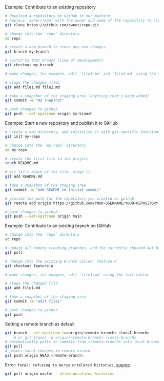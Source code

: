 Example: Contribute to an existing repository
```bash
# download a repository on GitHub to our machine
# Replace `owner/repo` with the owner and name of the repository to clone
git clone https://github.com/owner/repo.git

# change into the `repo` directory
cd repo

# create a new branch to store any new changes
git branch my-branch

# switch to that branch (line of development)
git checkout my-branch

# make changes, for example, edit `file1.md` and `file2.md` using the text editor

# stage the changed files
git add file1.md file2.md

# take a snapshot of the staging area (anything that's been added)
git commit -m "my snapshot"

# push changes to github
git push --set-upstream origin my-branch
```
Example: Start a new repository and publish it to GitHub
```bash
# create a new directory, and initialize it with git-specific functions
git init my-repo

# change into the `my-repo` directory
cd my-repo

# create the first file in the project
touch README.md

# git isn't aware of the file, stage it
git add README.md

# take a snapshot of the staging area
git commit -m "add README to initial commit"

# provide the path for the repository you created on github
git remote add origin https://github.com/YOUR-USERNAME/YOUR-REPOSITORY-NAME.git

# push changes to github
git push --set-upstream origin main
```
Example: Contribute to an existing branch on GitHub
```bash
# change into the `repo` directory
cd repo

# update all remote tracking branches, and the currently checked out branch
git pull

# change into the existing branch called `feature-a`
git checkout feature-a

# make changes, for example, edit `file1.md` using the text editor

# stage the changed file
git add file1.md

# take a snapshot of the staging area
git commit -m "edit file1"

# push changes to github
git push
```
Setting a remote branch as default 
```bash
git branch --set-upstream-to=origin/<remote-branch> <local-branch>
    # or git branch -u origin/<remote-branch> <local-branch>
# automatically pulls in commits from <remote-branch> into local branch 
git pull
# pushes local changes to remote branch
git push origin HEAD:<remote-branch>
```
Error: `fatal: refusing to merge unrelated histories`, [source](https://stackoverflow.com/questions/45272492/git-is-refusing-to-merge-unrelated-histories-what-are-unrelated-histories)
```bash
git pull origin master --allow-unrelated-histories
```